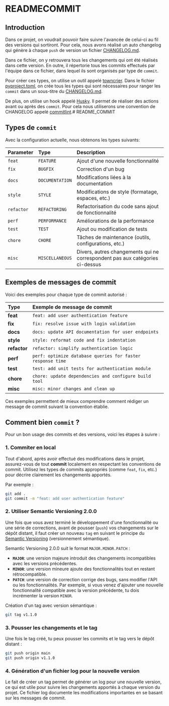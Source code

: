 
# READMECOMMIT

## Introduction

Dans ce projet, on voudrait pouvoir faire suivre l'avancée de celui-ci au fil des versions qui sortiront. Pour cela, nous avons réalisé un auto changelog qui génère à chaque `push` de version un fichier [CHANGELOG.md](https://github.com/SaitamTheBest/RAGAdmin/blob/main/CHANGELOG.md).

Dans ce fichier, on y retrouvera tous les changements qui ont été réalisés dans cette version. En outre, il répertorie tous les commits effectués par l'équipe dans ce fichier, dans lequel ils sont organisés par type de `commit`.

Pour créer ces types, on utilise un outil appelé [towncrier](https://towncrier.readthedocs.io/en/stable/index.html). Dans le fichier [pyproject.toml](https://github.com/SaitamTheBest/RAGAdmin/blob/main/pyproject.toml), on crée tous les types qui sont nécessaires pour ranger les `commit` dans un sous-titre du [CHANGELOG.md](https://github.com/SaitamTheBest/RAGAdmin/blob/main/CHANGELOG.md).

De plus, on utilise un hook appelé [Husky](https://typicode.github.io/husky/). Il permet de réaliser des actions avant ou après des `commit`. Pour cela nous utiliserons une convention de CHANGELOG appelé [commitlint](https://github.com/conventional-changelog/commitlint).# README_COMMIT

## Types de `commit`

Avec la configuration actuelle, nous obtenons les types suivants:

<div align="center">

| Parameter | Type        | Description                                       |
| :-------- | :---------- | :------------------------------------------------ |
| `feat`    | `FEATURE`   | Ajout d'une nouvelle fonctionnalité               |
| `fix`     | `BUGFIX`    | Correction d'un bug                               |
| `docs`    | `DOCUMENTATION` | Modifications liées à la documentation          |
| `style`   | `STYLE`     | Modifications de style (formatage, espaces, etc.) |
| `refactor`| `REFACTORING`| Refactorisation du code sans ajout de fonctionnalité |
| `perf`    | `PERFORMANCE`| Améliorations de la performance                    |
| `test`    | `TEST`      | Ajout ou modification de tests                    |
| `chore`   | `CHORE`     | Tâches de maintenance (outils, configurations, etc.) |
| `misc`    | `MISCELLANEOUS`| Divers, autres changements qui ne correspondent pas aux catégories ci-dessus |

</div>

## Exemples de messages de commit

Voici des exemples pour chaque type de commit autorisé :

<div align="center">

| Type       | Exemple de message de commit                                |
| :--------- | :----------------------------------------------------------- |
| **feat**   | `feat: add user authentication feature`                      |
| **fix**    | `fix: resolve issue with login validation`                   |
| **docs**   | `docs: update API documentation for user endpoints`          |
| **style**  | `style: reformat code and fix indentation`                   |
| **refactor**| `refactor: simplify authentication logic`                   |
| **perf**   | `perf: optimize database queries for faster response time`   |
| **test**   | `test: add unit tests for authentication module`             |
| **chore**  | `chore: update dependencies and configure build tool`        |
| **misc**   | `misc: minor changes and clean up`                           |

</div>

Ces exemples permettent de mieux comprendre comment rédiger un message de commit suivant la convention établie.
## Comment bien `commit` ?

Pour un bon usage des commits et des versions, voici les étapes à suivre :

### 1. Commiter en local
Tout d'abord, après avoir effectué des modifications dans le projet, assurez-vous de tout **commit** localement en respectant les conventions de commit. Utilisez les types de commits appropriés (comme `feat`, `fix`, etc.) pour décrire clairement les changements apportés.

Par exemple :
```bash
git add .
git commit -m "feat: add user authentication feature"
```

### 2. Utiliser Semantic Versioning 2.0.0
Une fois que vous avez terminé le développement d'une fonctionnalité ou une série de corrections, avant de pousser (`push`) vos changements sur le dépôt distant, il faut créer un nouveau `tag` en suivant le principe du [Semantic Versioning](https://semver.org/) (versionnement sémantique).

Semantic Versioning 2.0.0 suit le format `MAJOR.MINOR.PATCH` :

- **`MAJOR`**: une version majeure introduit des changements incompatibles avec les versions précédentes.
- **`MINOR`**: une version mineure ajoute des fonctionnalités tout en restant rétrocompatible.
- **`PATCH`**: une version de correction corrige des bugs, sans modifier l'API ou les fonctionnalités.
Par exemple, si vous venez d'ajouter une nouvelle fonctionnalité compatible avec la version précédente, tu dois incrémenter la version `MINOR`.

Création d'un tag avec version sémantique :

```bash
git tag v1.1.0
```
### 3. Pousser les changements et le tag
Une fois le tag créé, tu peux pousser les commits et le tag vers le dépôt distant :

```bash
git push origin main
git push origin v1.1.0
```
### 4. Génération d'un fichier log pour la nouvelle version
Le fait de créer un tag permet de générer un log pour une nouvelle version, ce qui est utile pour suivre les changements apportés à chaque version du projet. Ce fichier log documente les modifications importantes en se basant sur les messages de commit.


